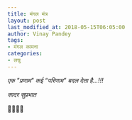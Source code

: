 ```yaml
---
title: मंगल मंत्र
layout: post
last_modified_at: 2018-05-15T06:05:00
author: Vinay Pandey
tags:
- मंगल कामना
categories:
- लघु
---
```

*एक*
*"प्रणाम" कई “परिणाम”*
*बदल देता* 
*है...!!!*

*सादर सुप्रभात*

🙏🌷🌷🙏


